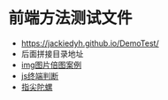 # 前端方法测试文件
*  https://jackiedyh.github.io/DemoTest/
*  后面拼接目录地址
*  [img图片倍图案例](https://jackiedyh.github.io/DemoTest/%E6%A1%88%E4%BE%8B%E6%B5%8B%E8%AF%95/%E6%A1%88%E4%BE%8B-images%E5%80%8D%E5%9B%BE%E8%AE%BE%E7%BD%AE.html)
*  [js终端判断](https://jackiedyh.github.io/DemoTest/%E6%A1%88%E4%BE%8B%E6%B5%8B%E8%AF%95/%E6%A1%88%E4%BE%8B-%E7%BB%88%E7%AB%AF%E5%88%A4%E6%96%AD.html)
*  [指尖陀螺](https://jackiedyh.github.io/DemoTest/%E6%A1%88%E4%BE%8B%E6%B5%8B%E8%AF%95/%E6%A1%88%E4%BE%8B-%E7%BB%88%E7%AB%AF%E5%88%A4%E6%96%AD.html)